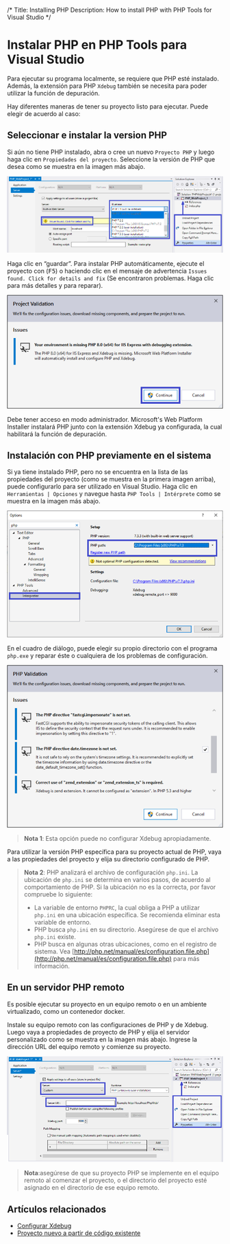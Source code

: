 /*
Title: Installing PHP
Description: How to install PHP with PHP Tools for Visual Studio
*/

# Instalar PHP en PHP Tools para Visual Studio

Para ejecutar su programa localmente, se requiere que PHP esté instalado. Además, la extensión para PHP `Xdebug` también se necesita para poder utilizar  la función de depuración.

Hay diferentes maneras de tener su proyecto listo para ejecutar. Puede elegir de acuerdo al caso:

## Seleccionar e instalar la version PHP

Si aún no tiene PHP instalado, abra o cree un nuevo `Proyecto PHP` y luego haga clic en `Propiedades del proyecto`. Seleccione la versión de PHP que desea como se muestra en la imagen más abajo.


![Installing PHP Automatically](imgs/phpproject-properties-server.png)

Haga clic en “guardar”. Para instalar PHP automáticamente, ejecute el proyecto con (<kbd>F5</kbd>) o haciendo clic en el mensaje de advertencia `Issues found. Click for details and fix` (Se encontraron problemas. Haga clic para más detalles y para reparar).


<center markdown="1">

![Installing PHP Automatically](imgs/resolving-issues.png)

</center>


Debe tener acceso en modo administrador. Microsoft's Web Platform Installer instalará PHP junto con la extensión Xdebug ya configurada, la cual habilitará la función de depuración.

## Instalación con PHP previamente en el sistema


Si ya tiene instalado PHP, pero no se encuentra en la lista de las propiedades del proyecto (como se muestra en la primera imagen arriba), puede configurarlo para ser utilizado en Visual Studio. Haga clic en `Herramientas | Opciones` y navegue hasta `PHP Tools | Intérprete` como se muestra en la imagen más abajo.

![PHP Interpreter option](imgs/install-php-interpreter.png)

En el cuadro de diálogo, puede elegir su propio directorio con el programa `php.exe` y reparar éste o cualquiera de los problemas de configuración.

<center markdown="1">

![Issues dialog](imgs/install-php-options-issues.png)

</center>


> **Nota 1**: Esta opción puede no configurar Xdebug apropiadamente.

Para utilizar la versión PHP específica para su proyecto actual de PHP, vaya a las propiedades del proyecto y elija su directorio configurado de PHP.

> **Nota 2**: PHP analizará el archivo de configuración `php.ini`. 
La ubicación de `php.ini` se determina en varios pasos, de acuerdo al comportamiento de PHP. Si la ubicación no es la correcta, por favor compruebe lo siguiente:
>
> - La variable de entorno `PHPRC`, la cual obliga a PHP a utilizar `php.ini` en una ubicación específica. Se recomienda eliminar esta variable de entorno.
> - PHP busca `php.ini` en su directorio. Asegúrese de que el archivo `php.ini` existe.
> - PHP busca en algunas otras ubicaciones, como en el registro de sistema. Vea [http://php.net/manual/es/configuration.file.php](http://php.net/manual/es/configuration.file.php) para más información.

## En un servidor PHP remoto

Es posible ejecutar su proyecto en un equipo remoto o en un ambiente virtualizado, como un contenedor docker.

Instale su equipo remoto con las configuraciones de PHP y de Xdebug. Luego vaya a propiedades de proyecto de PHP y elija el servidor personalizado como se muestra en la imagen más abajo. Ingrese la dirección URL del equipo remoto y comienze su proyecto.


![Issues dialog](imgs/phpproject-properties-custom.png)

> **Nota**:asegúrese de que su proyecto PHP se implemente en el equipo remoto al comenzar el proyecto, o el directorio del proyecto esté asignado en el directorio de ese equipo remoto.


## Artículos relacionados

- [Configurar Xdebug](https://docs.devsense.com/es/vs/debugging/configuring-xdebug)
- [Proyecto nuevo a partir de código existente](https://docs.devsense.com/es/vs/project/from-existing-code)
